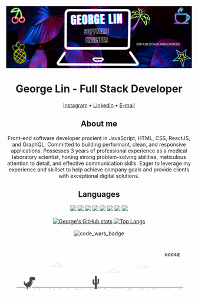 <img src="https://github.com/lingeorge88/lingeorge88/blob/main/Banner.png" align="center" alt="Banner" />
<h1 align="center"> George Lin - Full Stack Developer </h1>

<div>
  <p align="center">
  <a href="https://www.instagram.com/george_lin88/">Instagram</a> •
  <a href="https://www.linkedin.com/in/george-lin-504b57250/">Linkedin</a> •
  <a href="mailto:lingeorge04@gmail.com">E-mail</a>
  </p>
</div>

<h2 align="center">About me</h2>

<p align="center">Front-end software developer procient in JavaScript, HTML, CSS, ReactJS, and GraphQL. Committed to building
performant, clean, and responsive applications. Possesses 3 years of professional experience as a medical laboratory
scientist, honing strong problem-solving abilities, meticulous attention to detail, and effective communication skills. Eager
to leverage my experience and skillset to help achieve company goals and provide clients with exceptional digital
solutions.</p>

<h2 align="center">Languages</h2>
<p align="center">
  <img src="https://img.shields.io/badge/-HTML5-E34F26?logo=html5&logoColor=white&style=for-the-badge"/>
   <img src="https://img.shields.io/badge/-CSS3-1572B6?logo=css3&logoColor=white&style=for-the-badge"/>
  <img src="https://img.shields.io/badge/-JAVASCRIPT-F7DF1E?logo=javascript&logoColor=white&style=for-the-badge"/>
  <img src="https://img.shields.io/badge/-BOOTSTRAP-7952B3?logo=bootstrap&logoColor=white&style=for-the-badge"/>
  <img src="https://img.shields.io/badge/-NodeJS-339933?logo=node.js&logoColor=white&style=for-the-badge"/>
  <img src="https://img.shields.io/badge/-MySQL-4479A1?logo=mysql&logoColor=white&style=for-the-badge"/>
  <img src="https://img.shields.io/badge/-HANDLEBARS.JS-000000?logo=handlebars.js&logoColor=white&style=for-the-badge"/>
  <img src="https://img.shields.io/badge/-GIT-F05032?logo=git&logoColor=white&style=for-the-badge"/>
  
</p>

<p align="center"> 
  <a href="https://github.com/lingeorge88/github-readme-stats">
    <img align="center" height="180em" src="https://github-readme-stats.vercel.app/api?username=lingeorge88&theme=tokyonight&show_icons=true" alt="George's GitHub stats"/>
  </a>
  <a href="https://github.com/lingeorge88/github-readme-stats">
    <img align="center" height="180em" src="https://github-readme-stats.vercel.app/api/top-langs/?username=lingeorge88&layout=compact&theme=tokyonight" alt="Top Langs"/>
  </a>
</p>

<p align="center">
<img src="https://www.codewars.com/users/lingeorge88/badges/large" align="center" max-width="100vw" alt="code_wars_badge" />
  </p>
<p align="center">

<img src="https://github.com/lingeorge88/lingeorge88/blob/main/dino.gif" align="center" max-width="100vw" alt="dino_gif" />

</p>
